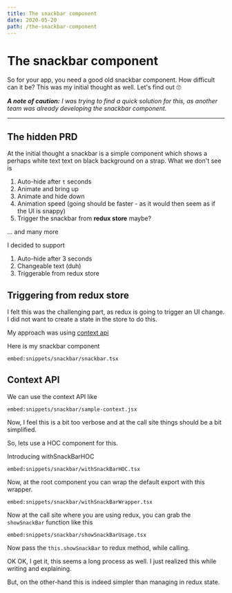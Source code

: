 ```yaml
---
title: The snackbar component
date: 2020-05-20
path: /the-snackbar-component
---
```


# The snackbar component

So for your app, you need a good old snackbar component. How difficult can it be? This was my initial thought as well.
Let's find out 🙄

*__A note of caution:__ I was trying to find a quick solution for this, as another team was already developing the snackbar component.*

---

## The hidden PRD

At the initial thought a snackbar is a simple component which shows a perhaps white text text on black background on a strap. What we don't see is

1. Auto-hide after `t` seconds
2. Animate and bring up
3. Animate and hide down
4. Animation speed (going should be faster - as it would then seem as if the UI is snappy)
5. Trigger the snackbar from **redux store** maybe?

... and many more

I decided to support
1. Auto-hide after 3 seconds
2. Changeable text (duh)
3. Triggerable from redux store

## Triggering from redux store

I felt this was the challenging part, as redux is going to trigger an UI change. I did not want to create a state in the store to do this. 

My approach was using [context api](https://reactjs.org/docs/context.html)

Here is my snackbar component

`embed:snippets/snackbar/snackbar.tsx`

## Context API

We can use the context API like

`embed:snippets/snackbar/sample-context.jsx`

Now, I feel this is a bit too verbose and at the call site things should be a bit simplified. 

So, lets use a HOC component for this.

Introducing withSnackBarHOC

`embed:snippets/snackbar/withSnackBarHOC.tsx`

Now, at the root component you can wrap the default export with this wrapper.

`embed:snippets/snackbar/withSnackBarWrapper.tsx`

Now at the call site where you are using redux, you can grab the `showSnackBar` function like this

`embed:snippets/snackbar/showSnackBarUsage.tsx`

Now pass the `this.showSnackBar` to redux method, while calling.

OK OK, I get it, this seems a long process as well. I just realized this while writing and explaining.

But, on the other-hand this is indeed simpler than managing in redux state.

